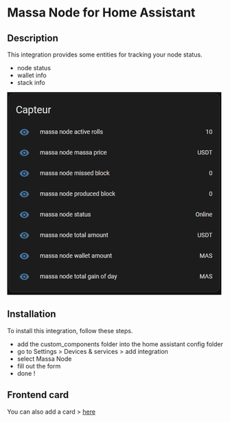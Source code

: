# Massa Node for Home Assistant
## Description
This integration provides some entities for tracking your node status.
- node status
- wallet info
- stack info

![entities.png](entities.png)

## Installation
To install this integration, follow these steps.

- add the custom_components folder into the home assistant config folder
- go to Settings > Devices & services > add integration
- select Massa Node
- fill out the form
- done !

## Frontend card
You can also add a card > [here](https://github.com/kevin-briand/HA-massa-node-card)
